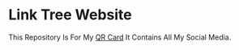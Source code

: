 # Link Tree Website
This Repository Is For My [QR Card](https://hossamalbesh.github.io/Card/) It Contains All My Social Media.
